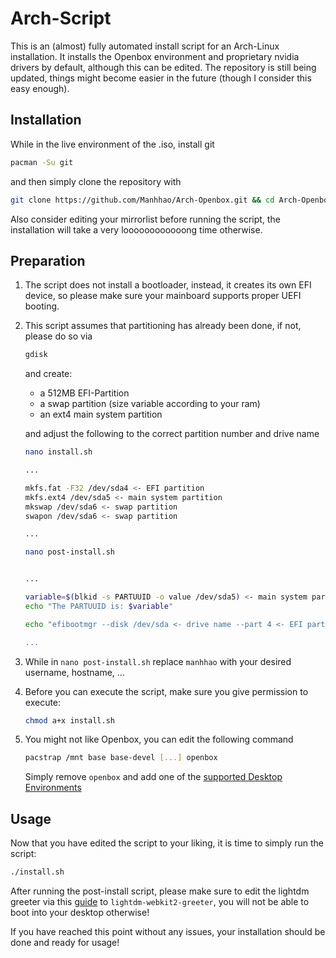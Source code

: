 # Arch-Script

This is an (almost) fully automated install script for an Arch-Linux installation. It installs the Openbox environment and proprietary nvidia drivers by default, although this can be edited.
The repository is still being updated, things might become easier in the future (though I consider this easy enough).

## Installation
While in the live environment of the .iso, install git 
```bash
pacman -Su git
```
and then simply clone the repository with
```bash
git clone https://github.com/Manhhao/Arch-Openbox.git && cd Arch-Openbox
```
Also consider editing your mirrorlist before running the script, the installation will take a very loooooooooooong time otherwise.

## Preparation
1. The script does not install a bootloader, instead, it creates its own EFI device, so please make
   sure your mainboard supports proper UEFI booting.
2. This script assumes that partitioning has already been done, if not, please do so via
    ```bash
    gdisk
    ```
    and create:
    - a 512MB EFI-Partition
    - a swap partition (size variable according to your ram)
    - an ext4 main system partition
    
    and adjust the following to the correct partition number and drive name
    ``` bash
    nano install.sh
    ```
    
    ```bash
    ...
    
    mkfs.fat -F32 /dev/sda4 <- EFI partition
    mkfs.ext4 /dev/sda5 <- main system partition
    mkswap /dev/sda6 <- swap partition
    swapon /dev/sda6 <- swap partition
    
    ...
    ```
   
    ``` bash
    nano post-install.sh
    ```
    
    ``` bash
    
    ...
    
    variable=$(blkid -s PARTUUID -o value /dev/sda5) <- main system partition
    echo "The PARTUUID is: $variable"

    echo "efibootmgr --disk /dev/sda <- drive name --part 4 <- EFI partition [...]

    ...
    ```
3. While in ``` nano post-install.sh ``` replace ``` manhhao ``` with your desired username, hostname, ...
4. Before you can execute the script, make sure you give permission to execute:
    ``` bash
    chmod a+x install.sh
    ```
5. You might not like Openbox, you can edit the following command
    ``` bash
    pacstrap /mnt base base-devel [...] openbox
    ```
    Simply remove ``` openbox ``` and add one of the [supported Desktop Environments](https://wiki.archlinux.org/index.php/Desktop_environment#Officially_supported)
## Usage
Now that you have edited the script to your liking, it is time to simply run the script:

```bash
./install.sh
```

After running the post-install script, please make sure to edit the lightdm greeter via this [guide](https://wiki.archlinux.org/index.php/LightDM#Installation) to ```lightdm-webkit2-greeter```, you will not be able to boot into your desktop otherwise!

If you have reached this point without any issues, your installation should be done and ready for usage!
